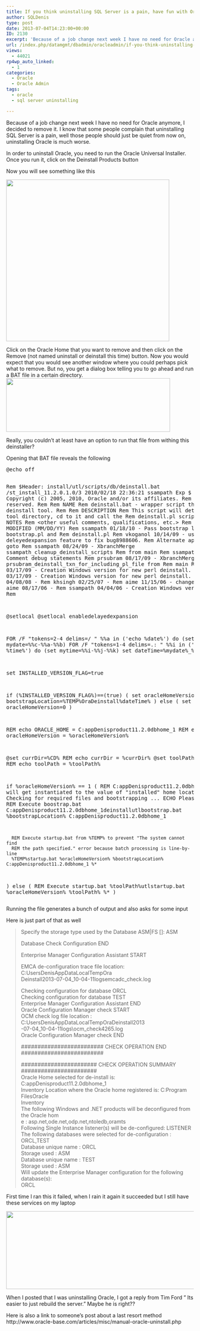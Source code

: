 ```yaml
---
title: If you think uninstalling SQL Server is a pain, have fun with Oracle
author: SQLDenis
type: post
date: 2013-07-04T14:23:00+00:00
ID: 2130
excerpt: 'Because of a job change next week I have no need for Oracle anymore, I decided to remove it. I know that some people complain that uninstalling SQL Server is a pain, well those people should just be quiet from now on, uninstalling Oracle is much worse.&hellip;'
url: /index.php/datamgmt/dbadmin/oracleadmin/if-you-think-uninstalling-sql/
views:
  - 44021
rp4wp_auto_linked:
  - 1
categories:
  - Oracle
  - Oracle Admin
tags:
  - oracle
  - sql server uninstalling

---
```

<p>Because of a job change next week I have no need for Oracle anymore, I decided to remove it. I know that some people complain that uninstalling SQL Server is a pain, well those people should just be quiet from now on, uninstalling Oracle is much worse.</p>
<p>In order to uninstall Oracle, you need to run the Oracle Universal Installer. Once you run it, click on the Deinstall Products button</p>
<p>Now you will see something like this</p>
<p><a href="/wp-content/uploads/blogs/DataMgmt/Denis/Oracle/OracleRemove.PNG?mtime=1372946999"><img alt="" src="/wp-content/uploads/blogs/DataMgmt/Denis/Oracle/OracleRemove.PNG?mtime=1372946999" width="438" height="434" /></a></p>
<p>
Click on the Oracle Home that you want to remove and then click on the Remove (not named uninstall or deinstall this time) button. Now you would expect that you would see another window where you could perhaps pick what to remove. But no, you get a dialog box telling you to go ahead and run a BAT file in a certain directory.  <br />
<a href="/wp-content/uploads/blogs/DataMgmt/Denis/Oracle/OracleRemoveBatfile.PNG?mtime=1372947010"><img alt="" src="/wp-content/uploads/blogs/DataMgmt/Denis/Oracle/OracleRemoveBatfile.PNG?mtime=1372947010" width="440" height="144" /></a></p>
<p>Really, you couldn&#8217;t at least have an option to run that file from withing this deinstaller?</p>
<p>Opening that BAT file reveals the following</p>
<pre lang="dos">
@echo off

Rem $Header: install/utl/scripts/db/deinstall.bat /st_install_11.2.0.1.0/3 2010/02/18 22:36:21 ssampath Exp $
Rem
Rem Copyright (c) 2005, 2010, Oracle and/or its affiliates. 
Rem All rights reserved. 
Rem
Rem    NAME
Rem      deinstall.bat - wrapper script that calls deinstall tool.
Rem
Rem    DESCRIPTION
Rem      This script will determine the tool directory, cd to it and call the 
Rem      deinstall.pl script
Rem
Rem    NOTES
Rem      <other useful comments, qualifications, etc.>
Rem
Rem    MODIFIED   (MM/DD/YY)
Rem    ssampath    01/18/10 - Pass bootstrap location to bootstrap.pl and
Rem                           deinstall.pl
Rem    vkoganol    10/14/09 - using deleyedexpansion feature to fix bug8988606.
Rem                           Alternate approach use goto
Rem    ssampath    08/24/09 - XbranchMerge ssampath_cleanup_deinstall_scripts
Rem                           from main
Rem    ssampath    08/20/09 - Comment debug statements
Rem    prsubram    08/17/09 - XbranchMerge
Rem                           prsubram_deinstall_txn_for_including_pl_file from
Rem                           main
Rem    dchriste    03/17/09 - Creation Windows version for new perl deinstall.
Rem    dchriste    03/17/09 - Creation Windows version for new perl deinstall.
Rem    ssampath    04/08/08 - 
Rem    khsingh     02/25/07 - 
Rem    aime        11/15/06 - change PATH.
Rem    aime        08/17/06 - 
Rem    ssampath    04/04/06 - Creation Windows version.
Rem

@setlocal
@setlocal enabledelayedexpansion

FOR /F "tokens=2-4 delims=/ " %%a in ('echo %date%') do (set mydate=%%c-%%a-%%b)
FOR /F "tokens=1-4 delims=.: " %%i in ('echo %time%') do (set mytime=%%i-%%j-%%k)
set dateTime=%mydate%_%mytime%

set INSTALLED_VERSION_FLAG=true

if (%INSTALLED_VERSION_FLAG%)==(true) (
      set oracleHomeVersion=1
      set bootstrapLocation=%TEMP%OraDeinstall%dateTime%
) else (
      set oracleHomeVersion=0
)

REM echo ORACLE_HOME = C:appDenisproduct11.2.0dbhome_1
REM echo oracleHomeVersion = %oracleHomeVersion%

@set currDir=%CD%
REM echo currDir = %currDir%
@set toolPath=%~dp0
REM echo toolPath = %toolPath%

if %oracleHomeVersion% == 1 (
      REM C:appDenisproduct11.2.0dbhome_1 will get instantiated to the value of "installed" home location
      ECHO Checking for required files and bootstrapping ...
      ECHO Please wait ...
      REM Execute boostrap.bat
      C:appDenisproduct11.2.0dbhome_1deinstallutlbootstrap.bat %bootstrapLocation% C:appDenisproduct11.2.0dbhome_1

      REM Execute startup.bat from %TEMP% to prevent "The system cannot find 
      REM the path specified." error because batch processing is line-by-line
      %TEMP%startup.bat %oracleHomeVersion% %bootstrapLocation% C:appDenisproduct11.2.0dbhome_1 %*
) else (
      REM Execute startup.bat
      %toolPath%utlstartup.bat %oracleHomeVersion% %toolPath% %*
)
</pre>
<p>Running the file generates a bunch of output and also asks for some input</p>
<p>Here is just part of that as well</p>
<blockquote><p>Specify the storage type used by the Database ASM|FS []: ASM</p>
<p>Database Check Configuration END</p>
<p>Enterprise Manager Configuration Assistant START</p>
<p>EMCA de-configuration trace file location: C:UsersDenisAppDataLocalTempOra<br />
Deinstall2013-07-04_10-04-11logsemcadc_check.log</p>
<p>Checking configuration for database ORCL<br />
Checking configuration for database TEST<br />
Enterprise Manager Configuration Assistant END<br />
Oracle Configuration Manager check START<br />
OCM check log file location : C:UsersDenisAppDataLocalTempOraDeinstall2013<br />
-07-04_10-04-11logs\ocm_check4265.log<br />
Oracle Configuration Manager check END</p>
<p>######################### CHECK OPERATION END #########################</p>
<p>####################### CHECK OPERATION SUMMARY #######################<br />
Oracle Home selected for de-install is: C:appDenisproduct11.2.0dbhome_1<br />
Inventory Location where the Oracle home registered is: C:Program FilesOracle<br />
Inventory<br />
The following Windows and .NET products will be deconfigured from the Oracle hom<br />
e : asp.net,ode.net,odp.net,ntoledb,oramts<br />
Following Single Instance listener(s) will be de-configured: LISTENER<br />
The following databases were selected for de-configuration : ORCL,TEST<br />
Database unique name : ORCL<br />
Storage used : ASM<br />
Database unique name : TEST<br />
Storage used : ASM<br />
Will update the Enterprise Manager configuration for the following database(s):<br />
ORCL</p></blockquote>
<p>First time I ran this it failed, when I rain it again it succeeded but I still have these services on my laptop</p>
<div class="image_block"><a href="/wp-content/uploads/blogs/DataMgmt/Denis/Oracle/OracleRemoveServices.PNG?mtime=1372947653"><img alt="" src="/wp-content/uploads/blogs/DataMgmt/Denis/Oracle/OracleRemoveServices.PNG?mtime=1372947653" width="720" height="209" /></a></div>
<p>When I posted that I was uninstalling Oracle, I got a reply from Tim Ford &#8221; Its easier to just rebuild the server.&#8221;  Maybe he is right??</p>
<p>Here is also a link to someone&#8217;s post about a last resort method http://www.oracle-base.com/articles/misc/manual-oracle-uninstall.php</p>
